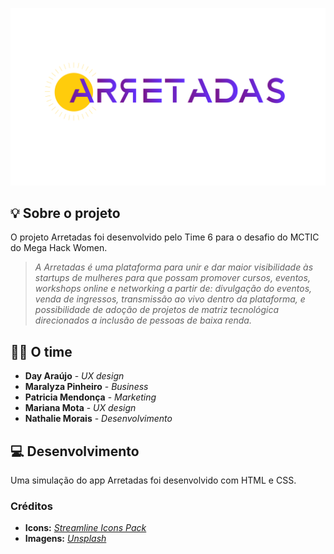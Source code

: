 ![Nosso logo](/img/logo-arretadas.png)

## 💡 Sobre o projeto
O projeto Arretadas foi desenvolvido pelo Time 6 para o desafio do MCTIC do Mega Hack Women.

> _A Arretadas é uma plataforma para unir e dar maior visibilidade às startups de mulheres para que possam promover cursos, eventos, workshops online e networking a partir de:
divulgação do eventos, venda de ingressos, transmissão ao vivo dentro da plataforma, e possibilidade de adoção de projetos de matriz tecnológica direcionados a inclusão de pessoas de baixa renda._


## 👩‍💻 O time
* **Day Araújo** - _UX design_
* **Maralyza Pinheiro** - _Business_
* **Patricia Mendonça** - _Marketing_
* **Mariana Mota** - _UX design_
* **Nathalie Morais** - _Desenvolvimento_

## 💻 Desenvolvimento
Uma simulação do app Arretadas foi desenvolvido com HTML e CSS.

### Créditos
* **Icons:** _[Streamline Icons Pack](https://streamlineicons.com/)_
* **Imagens:** _[Unsplash](https://unsplash.com/)_
